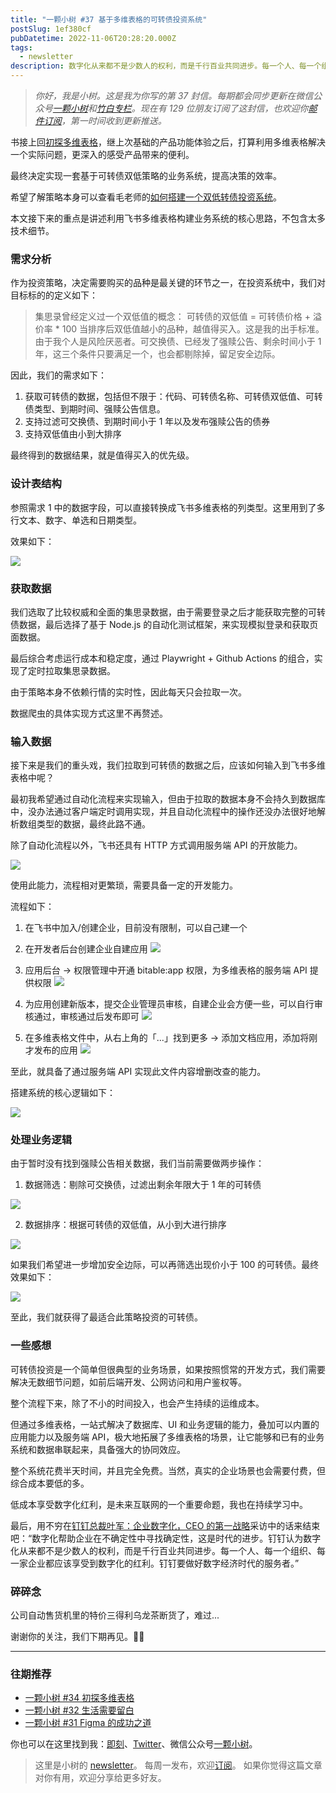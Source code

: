 ```yaml
---
title: "一颗小树 #37 基于多维表格的可转债投资系统"
postSlug: 1ef380cf
pubDatetime: 2022-11-06T20:28:20.000Z
tags:
  - newsletter
description: 数字化从来都不是少数人的权利，而是千行百业共同进步。每一个人、每一个组织、每一家企业都应该享受到数字化的红利。
---
```


> _你好，我是小树。这是我为你写的第 37 封信。每期都会同步更新在微信公众号[一颗小树](https://weixin.sogou.com/weixin?query=a_warm_tree)和[竹白专栏](https://xiaoshu.zhubai.love)。现在有 129 位朋友订阅了这封信，也欢迎你[邮件订阅](https://xiaoshu.zhubai.love)，第一时间收到更新推送。_

书接上回[初探多维表格](https://mp.weixin.qq.com/s/M27pTinwH0jV28NjhLfaHw)，继上次基础的产品功能体验之后，打算利用多维表格解决一个实际问题，更深入的感受产品带来的便利。

最终决定实现一套基于可转债双低策略的业务系统，提高决策的效率。

希望了解策略本身可以查看毛老师的[如何搭建一个双低转债投资系统](https://mp.weixin.qq.com/s/aQ1E1HpbV7utegAOweY-cw)。

本文接下来的重点是讲述利用飞书多维表格构建业务系统的核心思路，不包含太多技术细节。

### 需求分析

作为投资策略，决定需要购买的品种是最关键的环节之一，在投资系统中，我们对目标标的的定义如下：

> 集思录曾经定义过一个双低值的概念：
> 可转债的双低值 = 可转债价格 + 溢价率 \* 100
> 当排序后双低值越小的品种，越值得买入。这是我的出手标准。
> 由于我个人是风险厌恶者。可交换债、已经发了强赎公告、剩余时间小于 1 年，这三个条件只要满足一个，也会都剔除掉，留足安全边际。

因此，我们的需求如下：

1. 获取可转债的数据，包括但不限于：代码、可转债名称、可转债双低值、可转债类型、到期时间、强赎公告信息。
2. 支持过滤可交换债、到期时间小于 1 年以及发布强赎公告的债券
3. 支持双低值由小到大排序

最终得到的数据结果，就是值得买入的优先级。

### 设计表结构

参照需求 1 中的数据字段，可以直接转换成飞书多维表格的列类型。这里用到了多行文本、数字、单选和日期类型。

效果如下：

![](/images/newsletter-37/1.png)

### 获取数据

我们选取了比较权威和全面的集思录数据，由于需要登录之后才能获取完整的可转债数据，最后选择了基于 Node.js 的自动化测试框架，来实现模拟登录和获取页面数据。

最后综合考虑运行成本和稳定度，通过 Playwright + Github Actions 的组合，实现了定时拉取集思录数据。

由于策略本身不依赖行情的实时性，因此每天只会拉取一次。

数据爬虫的具体实现方式这里不再赘述。

### 输入数据

接下来是我们的重头戏，我们拉取到可转债的数据之后，应该如何输入到飞书多维表格中呢？

最初我希望通过自动化流程来实现输入，但由于拉取的数据本身不会持久到数据库中，没办法通过客户端定时调用实现，并且自动化流程中的操作还没办法很好地解析数组类型的数据，最终此路不通。

除了自动化流程以外，飞书还具有 HTTP 方式调用服务端 API 的开放能力。

![](/images/newsletter-37/feishu-1.png)

使用此能力，流程相对更繁琐，需要具备一定的开发能力。

流程如下：

1. 在飞书中加入/创建企业，目前没有限制，可以自己建一个
2. 在开发者后台创建企业自建应用
   ![](/images/newsletter-37/feishu-2.png)

3. 应用后台 -> 权限管理中开通 bitable:app 权限，为多维表格的服务端 API 提供权限
   ![](/images/newsletter-37/feishu-3.png)

4. 为应用创建新版本，提交企业管理员审核，自建企业会方便一些，可以自行审核通过，审核通过后发布即可
   ![](/images/newsletter-37/feishu-4.png)

5. 在多维表格文件中，从右上角的「...」找到更多 -> 添加文档应用，添加将刚才发布的应用
   ![](/images/newsletter-37/feishu-5.png)

至此，就具备了通过服务端 API 实现此文件内容增删改查的能力。

搭建系统的核心逻辑如下：

![](/images/newsletter-37/2.png)

### 处理业务逻辑

由于暂时没有找到强赎公告相关数据，我们当前需要做两步操作：

1. 数据筛选：剔除可交换债，过滤出剩余年限大于 1 年的可转债

![](/images/newsletter-37/3.png)

2. 数据排序：根据可转债的双低值，从小到大进行排序

![](/images/newsletter-37/4.png)

如果我们希望进一步增加安全边际，可以再筛选出现价小于 100 的可转债。最终效果如下：

![](/images/newsletter-37/5.png)

至此，我们就获得了最适合此策略投资的可转债。

### 一些感想

可转债投资是一个简单但很典型的业务场景，如果按照惯常的开发方式，我们需要解决无数细节问题，如前后端开发、公网访问和用户鉴权等。

整个流程下来，除了不小的时间投入，也会产生持续的运维成本。

但通过多维表格，一站式解决了数据库、UI 和业务逻辑的能力，叠加可以内置的应用能力以及服务端 API，极大地拓展了多维表格的场景，让它能够和已有的业务系统和数据串联起来，具备强大的协同效应。

整个系统花费半天时间，并且完全免费。当然，真实的企业场景也会需要付费，但综合成本要低的多。

低成本享受数字化红利，是未来互联网的一个重要命题，我也在持续学习中。

最后，用不穷在[钉钉总裁叶军：企业数字化，CEO 的第一战略](https://mp.weixin.qq.com/s/C1e00XvF2k5TevmonCj_KA)采访中的话来结束吧：“数字化帮助企业在不确定性中寻找确定性，这是时代的进步。钉钉认为数字化从来都不是少数人的权利，而是千行百业共同进步。每一个人、每一个组织、每一家企业都应该享受到数字化的红利。钉钉要做好数字经济时代的服务者。”

### 碎碎念

公司自动售货机里的特价三得利乌龙茶断货了，难过...

谢谢你的关注，我们下期再见。👋🏻

---

### 往期推荐

- [一颗小树 #34 初探多维表格](https://mp.weixin.qq.com/s/M27pTinwH0jV28NjhLfaHw)
- [一颗小树 #32 生活需要留白](https://mp.weixin.qq.com/s/Xk4U-9x5dsz2vjOoxPfLZQ)
- [一颗小树 #31 Figma 的成功之道](https://mp.weixin.qq.com/s/O-0ExGALEZAkhVJKBOV9Pw)

你也可以在这里找到我：[即刻](https://okjk.co/3Vsn5T)、[Twitter](https://twitter.com/yeshu_in_future)、微信公众号[一颗小树](https://weixin.sogou.com/weixin?query=a_warm_tree)。

> 这里是小树的 [newsletter](https://xiaoshu.zhubai.love)。 每周一发布，欢迎[订阅](https://xiaoshu.zhubai.love)。
> 如果你觉得这篇文章对你有用，欢迎分享给更多好友。
